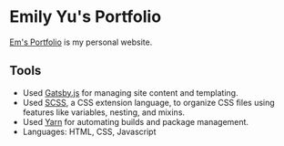 # Emily Yu's Portfolio
[Em's Portfolio](https://emilybelleyu.github.io/Portfolio/) is my personal website.

## Tools
- Used [Gatsby.js][gatsby] for managing site content and templating.
- Used [SCSS][sass], a CSS extension language, to organize CSS files using features like variables, nesting, and mixins.
- Used [Yarn][yarn] for automating builds and package management.
- Languages: HTML, CSS, Javascript

[sass]: https://sass-lang.com/
[gatsby]: https://www.gatsbyjs.com/
[yarn]: https://yarnpkg.com/
